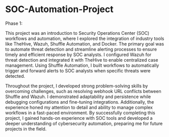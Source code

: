 # SOC-Automation-Project

Phase 1:

This project was an introduction to Security Operations Center (SOC) workflows and automation, where I explored the integration of industry tools like TheHive, Wazuh, Shuffle Automation, and Docker. The primary goal was to automate threat detection and streamline alerting processes to ensure timely and efficient response by SOC analysts. I configured Wazuh for threat detection and integrated it with TheHive to enable centralized case management. Using Shuffle Automation, I built workflows to automatically trigger and forward alerts to SOC analysts when specific threats were detected.


Throughout the project, I developed strong problem-solving skills by overcoming challenges, such as resolving webhook URL conflicts between Shuffle and Wazuh. I demonstrated adaptability and persistence while debugging configurations and fine-tuning integrations. Additionally, the experience honed my attention to detail and ability to manage complex workflows in a fast-paced environment. By successfully completing this project, I gained hands-on experience with SOC tools and developed a deeper understanding of cybersecurity automation, preparing me for future projects in the field.
